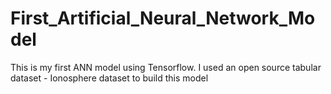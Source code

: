 # First_Artificial_Neural_Network_Model
This is my first ANN model using Tensorflow. I used an open source tabular dataset - Ionosphere dataset to build this model
